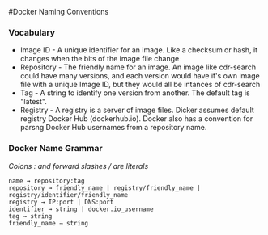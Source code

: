 #Docker Naming Conventions


### Vocabulary

* Image ID - A unique identifier for an image. Like a checksum or hash, it changes when the bits of 
the image file change
* Repository - The friendly name for an image. An image like cdr-search could have many versions,
and each version would have it's own image file with a unique Image ID, but they would all be 
 intances of cdr-search
 * Tag - A string to identify one version from another. The default tag is "latest".
 * Registry - A registry is a server of image files. Dicker assumes default registry Docker Hub
 (dockerhub.io). Docker also has a convention for parsng Docker Hub usernames from a repository name.
 
 ### Docker Name Grammar
*Colons : and forward slashes / are literals*
 
 ```
 name → repository:tag
 repository → friendly_name | registry/friendly_name | registry/identifier/friendly_name
 registry → IP:port | DNS:port
 identifier → string | docker.io_username
 tag → string
 friendly_name → string
 ```
 
